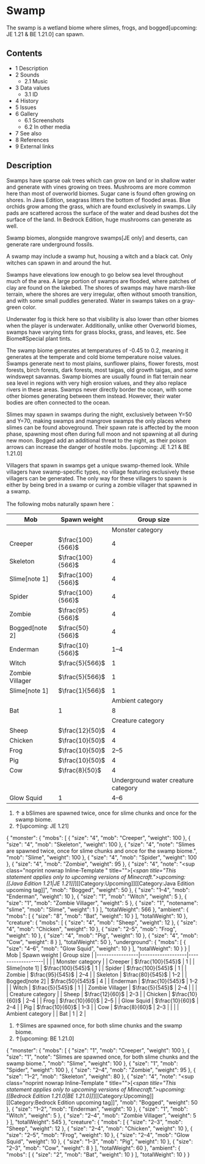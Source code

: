 # Swamp
The swamp is a wetland biome where slimes, frogs, and bogged‌[upcoming: JE 1.21 & BE 1.21.0] can spawn.

## Contents
- 1 Description
- 2 Sounds
	- 2.1 Music
- 3 Data values
	- 3.1 ID
- 4 History
- 5 Issues
- 6 Gallery
	- 6.1 Screenshots
	- 6.2 In other media
- 7 See also
- 8 References
- 9 External links

## Description
Swamps have sparse oak trees which can grow on land or in shallow water and generate with vines growing on trees. Mushrooms are more common here than most of overworld biomes. Sugar cane is found often growing on shores. In Java Edition, seagrass litters the bottom of flooded areas. Blue orchids grow among the grass, which are found exclusively in swamps. Lily pads are scattered across the surface of the water and dead bushes dot the surface of the land. In Bedrock Edition, huge mushrooms can generate as well.

Swamp biomes, alongside mangrove swamps‌[JE  only] and deserts, can generate rare underground fossils.

A swamp may include a swamp hut, housing a witch and a black cat. Only witches can spawn in and around the hut.

Swamps have elevations low enough to go below sea level throughout much of the area. A large portion of swamps are flooded, where patches of clay are found on the lakebed. The shores of swamps may have marsh-like terrain, where the shores are very irregular, often without smooth transition, and with some small puddles generated. Water in swamps takes on a gray-green color.

Underwater fog is thick here so that visibility is also lower than other biomes when the player is underwater. Additionally, unlike other Overworld biomes, swamps have varying tints for grass blocks, grass, and leaves, etc. See Biome#Special plant tints.

The swamp biome generates at temperatures of -0.45 to 0.2, meaning it generates at the temperate and cold biome temperature noise values. Swamps generate next to most plains, sunflower plains, flower forests, most forests, birch forests, dark forests, most taigas, old growth taigas, and some windswept savannas. Swamp biomes are usually found in flat terrain near sea level in regions with very high erosion values, and they also replace rivers in these areas. Swamps never directly border the ocean, with some other biomes generating between them instead. However, their water bodies are often connected to the ocean.

Slimes may spawn in swamps during the night, exclusively between Y=50 and Y=70, making swamps and mangrove swamps the only places where slimes can be found aboveground. Their spawn rate is affected by the moon phase, spawning most often during full moon and not spawning at all during new moon. Bogged add an additional threat to the night, as their poison arrows can increase the danger of hostile mobs. ‌[upcoming: JE 1.21 & BE 1.21.0]

Villagers that spawn in swamps get a unique swamp-themed look. While villagers have swamp-specific types, no village featuring exclusively these villagers can be generated. The only way for these villagers to spawn is either by being bred in a swamp or curing a zombie villager that spawned in a swamp.

The following mobs naturally spawn here：

| Mob             | Spawn weight      | Group size                          |
|-----------------|-------------------|-------------------------------------|
|                 |                   | Monster category                    |
| Creeper         | $\frac{100}{566}$ | 4                                   |
| Skeleton        | $\frac{100}{566}$ | 4                                   |
| Slime[note 1]   | $\frac{100}{566}$ | 4                                   |
| Spider          | $\frac{100}{566}$ | 4                                   |
| Zombie          | $\frac{95}{566}$  | 4                                   |
| Bogged[note 2]  | $\frac{50}{566}$  | 4                                   |
| Enderman        | $\frac{10}{566}$  | 1–4                                 |
| Witch           | $\frac{5}{566}$   | 1                                   |
| Zombie Villager | $\frac{5}{566}$   | 1                                   |
| Slime[note 1]   | $\frac{1}{566}$   | 1                                   |
|                 |                   | Ambient category                    |
| Bat             | 1                 | 8                                   |
|                 |                   | Creature category                   |
| Sheep           | $\frac{12}{50}$   | 4                                   |
| Chicken         | $\frac{10}{50}$   | 4                                   |
| Frog            | $\frac{10}{50}$   | 2–5                                 |
| Pig             | $\frac{10}{50}$   | 4                                   |
| Cow             | $\frac{8}{50}$    | 4                                   |
|                 |                   | Underground water creature category |
| Glow Squid      | 1                 | 4–6                                 |

1. ↑ a bSlimes are spawned twice, once for slime chunks and once for the swamp biome.
2. ↑‌[upcoming: JE 1.21]

{ "monster": { "mobs": [ { "size": "4", "mob": "Creeper", "weight": 100 }, { "size": "4", "mob": "Skeleton", "weight": 100 }, { "size": "4", "note": "Slimes are spawned twice, once for slime chunks and once for the swamp biome.", "mob": "Slime", "weight": 100 }, { "size": "4", "mob": "Spider", "weight": 100 }, { "size": "4", "mob": "Zombie", "weight": 95 }, { "size": "4", "note": "&zwnj;<sup class=\"noprint nowrap Inline-Template \" title=\"\">&#91;<i><span title=\"This statement applies only to upcoming versions of Minecraft.\">upcoming:</span> [[Java Edition 1.21|JE 1.21]]</i>&#93;</sup>[[Category:Upcoming]][[Category:Java Edition upcoming tag]]", "mob": "Bogged", "weight": 50 }, { "size": "1&ndash;4", "mob": "Enderman", "weight": 10 }, { "size": "1", "mob": "Witch", "weight": 5 }, { "size": "1", "mob": "Zombie Villager", "weight": 5 }, { "size": "1", "notename": "slime", "mob": "Slime", "weight": 1 } ], "totalWeight": 566 }, "ambient": { "mobs": [ { "size": "8", "mob": "Bat", "weight": 10 } ], "totalWeight": 10 }, "creature": { "mobs": [ { "size": "4", "mob": "Sheep", "weight": 12 }, { "size": "4", "mob": "Chicken", "weight": 10 }, { "size": "2&ndash;5", "mob": "Frog", "weight": 10 }, { "size": "4", "mob": "Pig", "weight": 10 }, { "size": "4", "mob": "Cow", "weight": 8 } ], "totalWeight": 50 }, "underground": { "mobs": [ { "size": "4&ndash;6", "mob": "Glow Squid", "weight": 10 } ], "totalWeight": 10 } }
| Mob             | Spawn weight      | Group size        |
|-----------------|-------------------|-------------------|
|                 |                   | Monster category  |
| Creeper         | $\frac{100}{545}$ | 1                 |
| Slime[note 1]   | $\frac{100}{545}$ | 1                 |
| Spider          | $\frac{100}{545}$ | 1                 |
| Zombie          | $\frac{95}{545}$  | 2–4               |
| Skeleton        | $\frac{80}{545}$  | 1–2               |
| Bogged[note 2]  | $\frac{50}{545}$  | 4                 |
| Enderman        | $\frac{10}{545}$  | 1–2               |
| Witch           | $\frac{5}{545}$   | 1                 |
| Zombie Villager | $\frac{5}{545}$   | 2–4               |
|                 |                   | Creature category |
| Sheep           | $\frac{12}{60}$   | 2–3               |
| Chicken         | $\frac{10}{60}$   | 2–4               |
| Frog            | $\frac{10}{60}$   | 2–5               |
| Glow Squid      | $\frac{10}{60}$   | 2–4               |
| Pig             | $\frac{10}{60}$   | 1–3               |
| Cow             | $\frac{8}{60}$    | 2–3               |
|                 |                   | Ambient category  |
| Bat             | 1                 | 2                 |

1. ↑Slimes are spawned once, for both slime chunks and the swamp biome.
2. ↑‌[upcoming: BE 1.21.0]

{ "monster": { "mobs": [ { "size": "1", "mob": "Creeper", "weight": 100 }, { "size": "1", "note": "Slimes are spawned once, for both slime chunks and the swamp biome.", "mob": "Slime", "weight": 100 }, { "size": "1", "mob": "Spider", "weight": 100 }, { "size": "2&ndash;4", "mob": "Zombie", "weight": 95 }, { "size": "1&ndash;2", "mob": "Skeleton", "weight": 80 }, { "size": "4", "note": "&zwnj;<sup class=\"noprint nowrap Inline-Template \" title=\"\">&#91;<i><span title=\"This statement applies only to upcoming versions of Minecraft.\">upcoming:</span> [[Bedrock Edition 1.21.0|BE 1.21.0]]</i>&#93;</sup>[[Category:Upcoming]][[Category:Bedrock Edition upcoming tag]]", "mob": "Bogged", "weight": 50 }, { "size": "1&ndash;2", "mob": "Enderman", "weight": 10 }, { "size": "1", "mob": "Witch", "weight": 5 }, { "size": "2&ndash;4", "mob": "Zombie Villager", "weight": 5 } ], "totalWeight": 545 }, "creature": { "mobs": [ { "size": "2&ndash;3", "mob": "Sheep", "weight": 12 }, { "size": "2&ndash;4", "mob": "Chicken", "weight": 10 }, { "size": "2&ndash;5", "mob": "Frog", "weight": 10 }, { "size": "2&ndash;4", "mob": "Glow Squid", "weight": 10 }, { "size": "1&ndash;3", "mob": "Pig", "weight": 10 }, { "size": "2&ndash;3", "mob": "Cow", "weight": 8 } ], "totalWeight": 60 }, "ambient": { "mobs": [ { "size": "2", "mob": "Bat", "weight": 10 } ], "totalWeight": 10 } }

